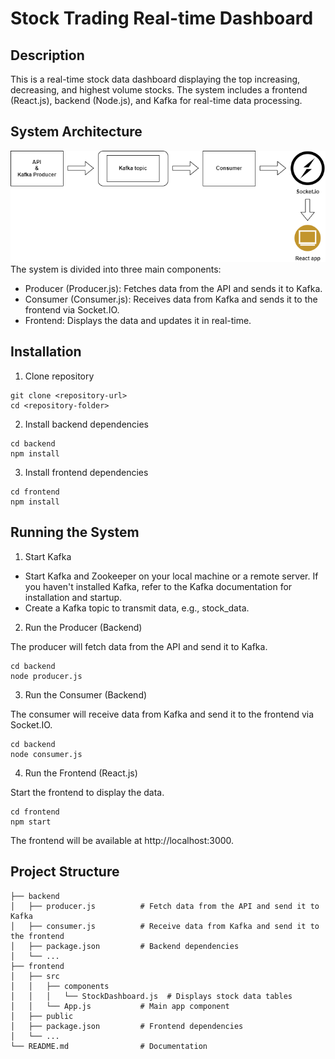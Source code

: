 # Stock Trading Real-time Dashboard

## Description
This is a real-time stock data dashboard displaying the top increasing, decreasing, and highest volume stocks. The system includes a frontend (React.js), backend (Node.js), and Kafka for real-time data processing.

## System Architecture
![alt text](<Untitled Diagram.drawio (6).png>)
The system is divided into three main components:

- Producer (Producer.js): Fetches data from the API and sends it to Kafka.
- Consumer (Consumer.js): Receives data from Kafka and sends it to the frontend via Socket.IO.
- Frontend: Displays the data and updates it in real-time.

## Installation
1. Clone repository
```
git clone <repository-url>
cd <repository-folder>
```
2. Install backend dependencies
```
cd backend
npm install
```
3. Install frontend dependencies
```
cd frontend
npm install
```
## Running the System
1. Start Kafka

- Start Kafka and Zookeeper on your local machine or a remote server. If you haven't installed Kafka, refer to the Kafka documentation for installation and startup.
- Create a Kafka topic to transmit data, e.g., stock_data.

2. Run the Producer (Backend)

The producer will fetch data from the API and send it to Kafka.
```
cd backend
node producer.js
```
3. Run the Consumer (Backend)

The consumer will receive data from Kafka and send it to the frontend via Socket.IO.
```
cd backend
node consumer.js
```
4. Run the Frontend (React.js)

Start the frontend to display the data.
```
cd frontend
npm start
```
The frontend will be available at http://localhost:3000.

## Project Structure
```
├── backend
│   ├── producer.js          # Fetch data from the API and send it to Kafka
│   ├── consumer.js          # Receive data from Kafka and send it to the frontend
│   ├── package.json         # Backend dependencies
│   └── ...
├── frontend
│   ├── src
│   │   ├── components
│   │   │   └── StockDashboard.js  # Displays stock data tables
│   │   └── App.js           # Main app component
│   ├── public
│   ├── package.json         # Frontend dependencies
│   └── ...
└── README.md                # Documentation
```
